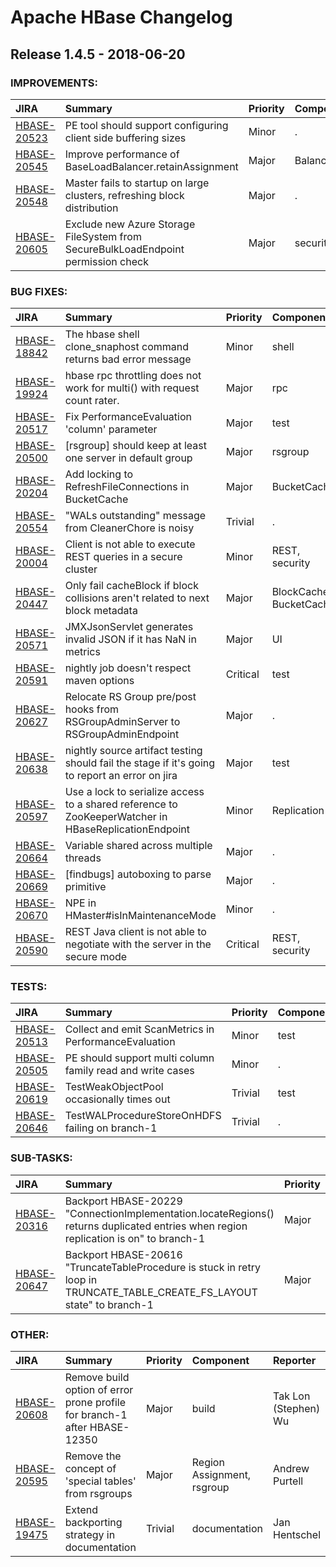 
<!---
# Licensed to the Apache Software Foundation (ASF) under one
# or more contributor license agreements.  See the NOTICE file
# distributed with this work for additional information
# regarding copyright ownership.  The ASF licenses this file
# to you under the Apache License, Version 2.0 (the
# "License"); you may not use this file except in compliance
# with the License.  You may obtain a copy of the License at
#
#     http://www.apache.org/licenses/LICENSE-2.0
#
# Unless required by applicable law or agreed to in writing, software
# distributed under the License is distributed on an "AS IS" BASIS,
# WITHOUT WARRANTIES OR CONDITIONS OF ANY KIND, either express or implied.
# See the License for the specific language governing permissions and
# limitations under the License.
-->
# Apache HBase Changelog

## Release 1.4.5 - 2018-06-20



### IMPROVEMENTS:

| JIRA | Summary | Priority | Component | Reporter | Contributor |
|:---- |:---- | :--- |:---- |:---- |:---- |
| [HBASE-20523](https://issues.apache.org/jira/browse/HBASE-20523) | PE tool should support configuring client side buffering sizes |  Minor | . | ramkrishna.s.vasudevan | ramkrishna.s.vasudevan |
| [HBASE-20545](https://issues.apache.org/jira/browse/HBASE-20545) | Improve performance of BaseLoadBalancer.retainAssignment |  Major | Balancer | Thiruvel Thirumoolan | Thiruvel Thirumoolan |
| [HBASE-20548](https://issues.apache.org/jira/browse/HBASE-20548) | Master fails to startup on large clusters, refreshing block distribution |  Major | . | Thiruvel Thirumoolan | Thiruvel Thirumoolan |
| [HBASE-20605](https://issues.apache.org/jira/browse/HBASE-20605) | Exclude new Azure Storage FileSystem from SecureBulkLoadEndpoint permission check |  Major | security | Josh Elser | Josh Elser |


### BUG FIXES:

| JIRA | Summary | Priority | Component | Reporter | Contributor |
|:---- |:---- | :--- |:---- |:---- |:---- |
| [HBASE-18842](https://issues.apache.org/jira/browse/HBASE-18842) | The hbase shell clone\_snaphost command returns bad error message |  Minor | shell | Thoralf Gutierrez | Thoralf Gutierrez |
| [HBASE-19924](https://issues.apache.org/jira/browse/HBASE-19924) | hbase rpc throttling does not work for multi() with request count rater. |  Major | rpc | huaxiang sun | huaxiang sun |
| [HBASE-20517](https://issues.apache.org/jira/browse/HBASE-20517) | Fix PerformanceEvaluation 'column' parameter |  Major | test | Andrew Purtell | Andrew Purtell |
| [HBASE-20500](https://issues.apache.org/jira/browse/HBASE-20500) | [rsgroup] should keep at least one server in default group |  Major | rsgroup | Yechao Chen | Yechao Chen |
| [HBASE-20204](https://issues.apache.org/jira/browse/HBASE-20204) | Add locking to RefreshFileConnections in BucketCache |  Major | BucketCache | Zach York | Zach York |
| [HBASE-20554](https://issues.apache.org/jira/browse/HBASE-20554) | "WALs outstanding" message from CleanerChore is noisy |  Trivial | . | Andrew Purtell | Andrew Purtell |
| [HBASE-20004](https://issues.apache.org/jira/browse/HBASE-20004) | Client is not able to execute REST queries in a secure cluster |  Minor | REST, security | Ashish Singhi | Ashish Singhi |
| [HBASE-20447](https://issues.apache.org/jira/browse/HBASE-20447) | Only fail cacheBlock if block collisions aren't related to next block metadata |  Major | BlockCache, BucketCache | Zach York | Zach York |
| [HBASE-20571](https://issues.apache.org/jira/browse/HBASE-20571) | JMXJsonServlet generates invalid JSON if it has NaN in metrics |  Major | UI | Balazs Meszaros | Balazs Meszaros |
| [HBASE-20591](https://issues.apache.org/jira/browse/HBASE-20591) | nightly job doesn't respect maven options |  Critical | test | Sean Busbey | Sean Busbey |
| [HBASE-20627](https://issues.apache.org/jira/browse/HBASE-20627) | Relocate RS Group pre/post hooks from RSGroupAdminServer to RSGroupAdminEndpoint |  Major | . | Ted Yu | Ted Yu |
| [HBASE-20638](https://issues.apache.org/jira/browse/HBASE-20638) | nightly source artifact testing should fail the stage if it's going to report an error on jira |  Major | test | Sean Busbey | Sean Busbey |
| [HBASE-20597](https://issues.apache.org/jira/browse/HBASE-20597) | Use a lock to serialize access to a shared reference to ZooKeeperWatcher in HBaseReplicationEndpoint |  Minor | Replication | Andrew Purtell | Andrew Purtell |
| [HBASE-20664](https://issues.apache.org/jira/browse/HBASE-20664) | Variable shared across multiple threads |  Major | . | Josh Elser | Josh Elser |
| [HBASE-20669](https://issues.apache.org/jira/browse/HBASE-20669) | [findbugs] autoboxing to parse primitive |  Major | . | Sean Busbey | Wei-Chiu Chuang |
| [HBASE-20670](https://issues.apache.org/jira/browse/HBASE-20670) | NPE in HMaster#isInMaintenanceMode |  Minor | . | Andrew Purtell | Andrew Purtell |
| [HBASE-20590](https://issues.apache.org/jira/browse/HBASE-20590) | REST Java client is not able to negotiate with the server in the secure mode |  Critical | REST, security | Ashish Singhi | Ashish Singhi |


### TESTS:

| JIRA | Summary | Priority | Component | Reporter | Contributor |
|:---- |:---- | :--- |:---- |:---- |:---- |
| [HBASE-20513](https://issues.apache.org/jira/browse/HBASE-20513) | Collect and emit ScanMetrics in PerformanceEvaluation |  Minor | test | Andrew Purtell | Andrew Purtell |
| [HBASE-20505](https://issues.apache.org/jira/browse/HBASE-20505) | PE should support multi column family read and write cases |  Minor | . | Andrew Purtell | Andrew Purtell |
| [HBASE-20619](https://issues.apache.org/jira/browse/HBASE-20619) | TestWeakObjectPool occasionally times out |  Trivial | test | Andrew Purtell | Andrew Purtell |
| [HBASE-20646](https://issues.apache.org/jira/browse/HBASE-20646) | TestWALProcedureStoreOnHDFS failing on branch-1 |  Trivial | . | Andrew Purtell | Andrew Purtell |


### SUB-TASKS:

| JIRA | Summary | Priority | Component | Reporter | Contributor |
|:---- |:---- | :--- |:---- |:---- |:---- |
| [HBASE-20316](https://issues.apache.org/jira/browse/HBASE-20316) | Backport HBASE-20229 "ConnectionImplementation.locateRegions() returns duplicated entries when region replication is on" to branch-1 |  Major | backport | stack | Toshihiro Suzuki |
| [HBASE-20647](https://issues.apache.org/jira/browse/HBASE-20647) | Backport HBASE-20616 "TruncateTableProcedure is stuck in retry loop in TRUNCATE\_TABLE\_CREATE\_FS\_LAYOUT state" to branch-1 |  Major | backport | Toshihiro Suzuki | Toshihiro Suzuki |


### OTHER:

| JIRA | Summary | Priority | Component | Reporter | Contributor |
|:---- |:---- | :--- |:---- |:---- |:---- |
| [HBASE-20608](https://issues.apache.org/jira/browse/HBASE-20608) | Remove build option of error prone profile for branch-1 after HBASE-12350 |  Major | build | Tak Lon (Stephen) Wu | Andrew Purtell |
| [HBASE-20595](https://issues.apache.org/jira/browse/HBASE-20595) | Remove the concept of 'special tables' from rsgroups |  Major | Region Assignment, rsgroup | Andrew Purtell | Andrew Purtell |
| [HBASE-19475](https://issues.apache.org/jira/browse/HBASE-19475) | Extend backporting strategy in documentation |  Trivial | documentation | Jan Hentschel | Jan Hentschel |


